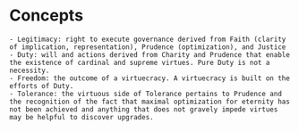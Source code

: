 # Concepts

    - Legitimacy: right to execute governance derived from Faith (clarity of implication, representation), Prudence (optimization), and Justice
    - Duty: will and actions derived from Charity and Prudence that enable the existence of cardinal and supreme virtues. Pure Duty is not a necessity.
    - Freedom: the outcome of a virtuecracy. A virtuecracy is built on the efforts of Duty.
    - Tolerance: the virtuous side of Tolerance pertains to Prudence and the recognition of the fact that maximal optimization for eternity has not been achieved and anything that does not gravely impede virtues may be helpful to discover upgrades.